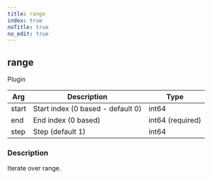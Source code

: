 ```yaml
---
title: range
index: true
noTitle: true
no_edit: true
---
```




<div class="vql_item"></div>


## range
<span class='vql_type pull-right page-header'>Plugin</span>



<div class="vqlargs"></div>

Arg | Description | Type
----|-------------|-----
start|Start index (0 based - default 0)|int64
end|End index (0 based)|int64 (required)
step|Step (default 1)|int64

### Description

Iterate over range.

